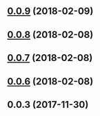 <a name="0.0.9"></a>
## [0.0.9](https://github.com/Wikiki/bulma-ribbon/compare/0.0.8...0.0.9) (2018-02-09)



<a name="0.0.8"></a>
## [0.0.8](https://github.com/Wikiki/bulma-ribbon/compare/0.0.7...0.0.8) (2018-02-08)



<a name="0.0.7"></a>
## [0.0.7](https://github.com/Wikiki/bulma-ribbon/compare/v0.0.3...v0.0.7) (2018-02-08)



<a name="0.0.6"></a>
## [0.0.6](https://github.com/Wikiki/bulma-ribbon/compare/v0.0.3...v0.0.6) (2018-02-08)



<a name="0.0.3"></a>
## 0.0.3 (2017-11-30)



